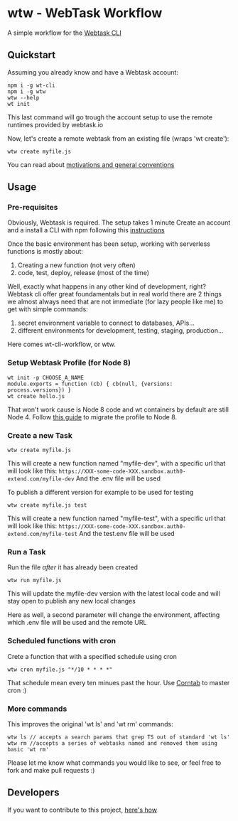 # wtw - WebTask Workflow 

A simple workflow for the [Webtask CLI](https://github.com/auth0/wt-cli)

## Quickstart
Assuming you already know and have a Webtask account:
```shell
npm i -g wt-cli
npm i -g wtw
wtw --help
wt init
```
This last command will go trough the account setup to use the remote runtimes provided by webtask.io

Now, let's create a remote webtask from an existing file (wraps 'wt create'):
```shell
wtw create myfile.js
```

You can read about [motivations and general conventions](MOTIVATIONS.md)

## Usage

### Pre-requisites
Obviously, Webtask is required. The setup takes 1 minute
Create an account and a install a CLI with npm following this [instructions](https://webtask.io/cli)

Once the basic environment has been setup, working with serverless functions is mostly about:
1. Creating a new function (not very often)
2. code, test, deploy, release (most of the time)

Well, exactly what happens in any other kind of development, right?
Webtask cli offer great foundamentals but in real world there are 2 things we almost always need that are not immediate (for lazy people like me) to get with simple commands:
1. secret environment variable to connect to databases, APIs...
2. different environments for development, testing, staging, production...

Here comes wt-cli-workflow, or wtw.

### Setup Webtask Profile (for Node 8)
```
wt init -p CHOOSE_A_NAME
module.exports = function (cb) { cb(null, {versions: process.versions}) }
wt create hello.js
```
That won't work cause is Node 8 code and wt containers by default are still Node 4.
Follow [this guide](https://bit.ly/2HdA3rl) to migrate the profile to Node 8.

### Create a new Task
```shell
wtw create myfile.js
```
This will create a new function named "myfile-dev", with a specific url that will look like this:
```https://XXX-some-code-XXX.sandbox.auth0-extend.com/myfile-dev```
And the .env file will be used

To publish a different version for example to be used for testing
```shell
wtw create myfile.js test
```
This will create a new function named "myfile-test", with a specific url that will look like this:
```https://XXX-some-code-XXX.sandbox.auth0-extend.com/myfile-test```
And the test.env file will be used

### Run a Task
Run the file *after* it has already been created
```shell
wtw run myfile.js
```
This will update the myfile-dev version with the latest local code and will stay open to publish any new local changes

Here as well, a second parameter will change the environment, affecting which .env file will be used and the remote URL

### Scheduled functions with cron
Crete a function that with a specified schedule using cron
```shell
wtw cron myfile.js "*/10 * * * *"
```
That schedule mean every ten minues past the hour. 
Use [Corntab](http://corntab.com) to master cron :)

### More commands
This improves the original 'wt ls' and 'wt rm' commands:
```shell
wtw ls // accepts a search params that grep TS out of standard 'wt ls'
wtw rm //accepts a series of webtasks named and removed them using basic 'wt rm'
```

Please let me know what commands you would like to see, or feel free to fork and make pull requests :)

## Developers
If you want to contribute to this project, [here's how](CONTRIBUTIONS.md)